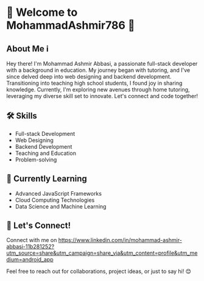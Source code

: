 # 👋 Welcome to MohammadAshmir786 🚀

## About Me ℹ️

Hey there! I'm Mohammad Ashmir Abbasi, a passionate full-stack developer with a background in education. My journey began with tutoring, and I've since delved deep into web designing and backend development. Transitioning into teaching high school students, I found joy in sharing knowledge. Currently, I'm exploring new avenues through home tutoring, leveraging my diverse skill set to innovate. Let's connect and code together!

## 🛠️ Skills

- Full-stack Development
- Web Designing
- Backend Development
- Teaching and Education
- Problem-solving

## 🌱 Currently Learning

- Advanced JavaScript Frameworks
- Cloud Computing Technologies
- Data Science and Machine Learning

## 🤝 Let's Connect!

Connect with me on https://www.linkedin.com/in/mohammad-ashmir-abbasi-11b281252?utm_source=share&utm_campaign=share_via&utm_content=profile&utm_medium=android_app 

Feel free to reach out for collaborations, project ideas, or just to say hi! 😊



